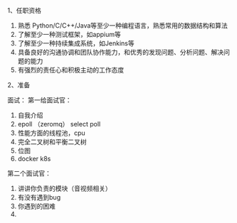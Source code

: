 1、任职资格

1. 熟悉 Python/C/C++/Java等至少一种编程语言，熟悉常用的数据结构和算法
2. 了解至少一种测试框架，如appium等
3. 了解至少一种持续集成系统，如Jenkins等
4. 具备良好的沟通协调和团队协作能力，和优秀的发现问题、分析问题、解决问题的能力
5. 有强烈的责任心和积极主动的工作态度

2、准备

面试：
第一给面试官：

1. 自我介绍
2. epoll （zeromq） select poll
3. 性能方面的线程池，cpu
4. 完全二叉树和平衡二叉树
5. 位图
6. docker k8s

第二个面试官：

1. 讲讲你负责的模块（音视频相关）
2. 有没有遇到bug
3. 你遇到的困难
4. 

